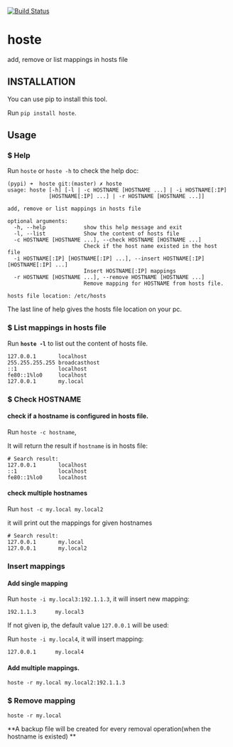 [![Build Status](https://travis-ci.org/qszhuan/hoste.svg?branch=master)](https://travis-ci.org/qszhuan/hoste)

hoste
=====

add, remove or list mappings in hosts file

## INSTALLATION

You can use pip to install this tool.

Run `pip install hoste`.


## Usage

### $ Help

Run `hoste` or `hoste -h` to check the help doc:

```
(pypi) ➜  hoste git:(master) ✗ hoste
usage: hoste [-h] [-l | -c HOSTNAME [HOSTNAME ...] | -i HOSTNAME[:IP]
             [HOSTNAME[:IP] ...] | -r HOSTNAME [HOSTNAME ...]]

add, remove or list mappings in hosts file

optional arguments:
  -h, --help            show this help message and exit
  -l, --list            Show the content of hosts file
  -c HOSTNAME [HOSTNAME ...], --check HOSTNAME [HOSTNAME ...]
                        Check if the host name existed in the host file
  -i HOSTNAME[:IP] [HOSTNAME[:IP] ...], --insert HOSTNAME[:IP] [HOSTNAME[:IP] ...]
                        Insert HOSTNAME[:IP] mappings
  -r HOSTNAME [HOSTNAME ...], --remove HOSTNAME [HOSTNAME ...]
                        Remove mapping for HOSTNAME from hosts file.

hosts file location: /etc/hosts
```
The last line of help gives the hosts file location on your pc.

### $ List mappings in hosts file

Run **`hoste -l`** to list out the content of hosts file.

``` 
127.0.0.1      	localhost
255.255.255.255	broadcasthost
::1             localhost
fe80::1%lo0    	localhost
127.0.0.1      	my.local
```

### $ Check HOSTNAME

#### check if a hostname is configured in hosts file.

Run `hoste -c hostname`,

It will return the result if `hostname` is in hosts file:

```
# Search result:
127.0.0.1      	localhost
::1             localhost
fe80::1%lo0    	localhost
```

#### check multiple hostnames

Run `host -c my.local my.local2`

it will print out the mappings for given hostnames

```
# Search result:
127.0.0.1      	my.local
127.0.0.1      	my.local2
```

### Insert mappings

#### Add single mapping

Run `hoste -i my.local3:192.1.1.3`, it will insert new mapping:

`192.1.1.3		my.local3`

If not given ip, the default value `127.0.0.1` will be used:

Run `hoste -i my.local4`, it will insert mapping: 

`127.0.0.1 		my.local4`


#### Add multiple mappings.

`hoste -r my.local my.local2:192.1.1.3`

### $ Remove mapping

`hoste -r my.local`

**A backup file will be created for every removal operation(when the hostname is existed)
**




